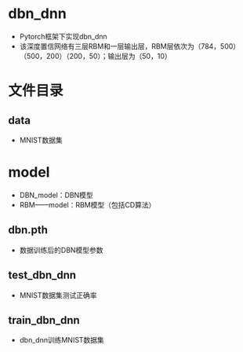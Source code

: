 # dbn_dnn
* Pytorch框架下实现dbn_dnn
* 该深度置信网络有三层RBM和一层输出层，RBM层依次为（784，500）（500，200）（200，50）；输出层为（50，10）

# 文件目录
## data
* MNIST数据集

# model
* DBN_model：DBN模型
* RBM——model：RBM模型（包括CD算法）

## dbn.pth
* 数据训练后的DBN模型参数
## test_dbn_dnn
* MNIST数据集测试正确率

## train_dbn_dnn
* dbn_dnn训练MNIST数据集
